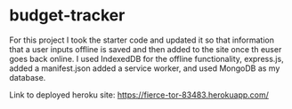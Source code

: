 # budget-tracker

For this project I took the starter code and updated it so that information that a user inputs offline is saved and then added to the site once th euser goes back online. I used IndexedDB for the offline functionality, express.js, added a manifest.json added a service worker, and used MongoDB as my database. 

Link to deployed heroku site: https://fierce-tor-83483.herokuapp.com/ 
